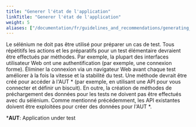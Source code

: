 ```yaml
---
title: "Generer l'état de l'application"
linkTitle: "Generer l'état de l'application"
weight: 5
aliases: ["/documentation/fr/guidelines_and_recommendations/generating_application_state/"]  
---
```


Le sélénium ne doit pas être utilisé pour préparer un cas de test. Tous répétitifs
les actions et les préparatifs pour un test élémentaire devraient être effectués par
méthodes. Par exemple, la plupart des interfaces utilisateur 
Web ont une authentification (par exemple, une connexion
forme). Éliminer la connexion via un navigateur Web avant chaque test
améliorer à la fois la vitesse et la stabilité du test. Une méthode devrait être
créé pour accéder à l'AUT * (par exemple, en utilisant une API pour vous connecter et définir un
biscuit). En outre, la création de méthodes de préchargement des données pour
les tests ne doivent pas être effectués avec du sélénium. Comme mentionné précédemment,
les API existantes doivent être exploitées pour créer des données pour l'AUT *.

***AUT**: Application under test

